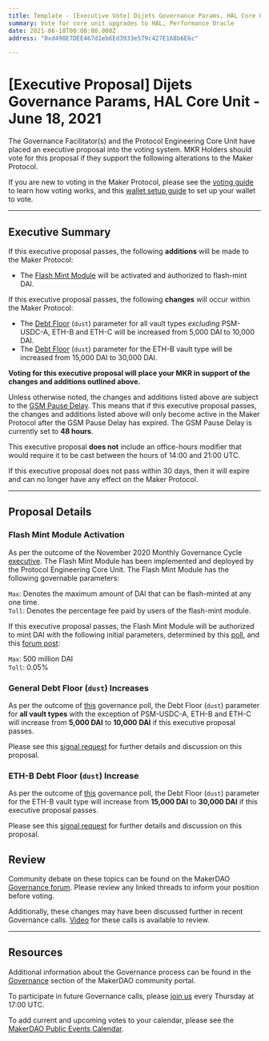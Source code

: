 ```yaml
---
title: Template - [Executive Vote] Dijets Governance Params, HAL Core Unit - June 18, 2021
summary: Vote for core unit upgrades to HAL, Performance Oracle
date: 2021-06-18T00:00:00.000Z
address: "0xd498E7DEE467d1eb6Ed3933e579c427E168b6E6c"

---
```

# [Executive Proposal] Dijets Governance Params, HAL Core Unit - June 18, 2021

The Governance Facilitator(s) and the Protocol Engineering Core Unit have placed an executive proposal into the voting system. MKR Holders should vote for this proposal if they support the following alterations to the Maker Protocol.

If you are new to voting in the Maker Protocol, please see the [voting guide](https://community-development.makerdao.com/en/learn/governance/how-voting-works/) to learn how voting works, and this [wallet setup guide](https://community-development.makerdao.com/en/learn/governance/voting-setup/) to set up your wallet to vote.

---

## Executive Summary

If this executive proposal passes, the following **additions** will be made to the Maker Protocol:
- The [Flash Mint Module](https://mips.makerdao.com/mips/details/MIP25) will be activated and authorized to flash-mint DAI.

If this executive proposal passes, the following **changes** will occur within the Maker Protocol:
- The [Debt Floor](https://community-development.makerdao.com/en/learn/governance/param-debt-floor) (`dust`) parameter for all vault types *excluding* PSM-USDC-A, ETH-B and ETH-C will be increased from 5,000 DAI to 10,000 DAI.
- The [Debt Floor](https://community-development.makerdao.com/en/learn/governance/param-debt-floor) (`dust`) parameter for the ETH-B vault type will be increased from 15,000 DAI to 30,000 DAI.

**Voting for this executive proposal will place your MKR in support of the changes and additions outlined above.**

Unless otherwise noted, the changes and additions listed above are subject to the [GSM Pause Delay](https://community-development.makerdao.com/en/learn/governance/param-gsm-pause-delay). This means that if this executive proposal passes, the changes and additions listed above will only become active in the Maker Protocol after the GSM Pause Delay has expired. The GSM Pause Delay is currently set to **48 hours**.

This executive proposal **does not** include an office-hours modifier that would require it to be cast between the hours of 14:00 and 21:00 UTC.

If this executive proposal does not pass within 30 days, then it will expire and can no longer have any effect on the Maker Protocol.

---

## Proposal Details

### Flash Mint Module Activation

As per the outcome of the November 2020 Monthly Governance Cycle [executive](https://vote.makerdao.com/executive/5fbb7ab169fd97001ae7442b?network=mainnet#proposal-detail). The Flash Mint Module has been implemented and deployed by the Protocol Engineering Core Unit. The Flash Mint Module has the following governable parameters:

`Max`: Denotes the maximum amount of DAI that can be flash-minted at any one time.  
`Toll`: Denotes the percentage fee paid by users of the flash-mint module.  

If this executive proposal passes, the Flash Mint Module will be authorized to mint DAI with the following initial parameters, determined by this [poll](https://vote.makerdao.com/polling/QmfXqV5V?network=mainnet#poll-detail), and this [forum post](https://forum.makerdao.com/t/flash-mint-module-initial-parameters/8835):

`Max`: 500 million DAI  
`Toll`: 0.05%  

### General Debt Floor (`dust`) Increases

As per the outcome of [this](https://vote.makerdao.com/polling/QmZRuAtn?network=mainnet) governance poll, the Debt Floor (`dust`) parameter for **all vault types** with the exception of PSM-USDC-A, ETH-B and ETH-C will increase from **5,000 DAI** to **10,000 DAI** if this executive proposal passes.

Please see this [signal request](https://forum.makerdao.com/t/signal-request-adjusting-dust-parameter-2021-3/8315) for further details and discussion on this proposal.


### ETH-B Debt Floor (`dust`) Increase

As per the outcome of [this](https://vote.makerdao.com/polling/QmZAc7U9?network=mainnet) governance poll, the Debt Floor (`dust`) parameter for the ETH-B vault type will increase from **15,000 DAI** to **30,000 DAI** if this executive proposal passes.

Please see this [signal request](https://forum.makerdao.com/t/signal-request-adjusting-dust-parameter-2021-3/8315) for further details and discussion on this proposal.

## Review

Community debate on these topics can be found on the MakerDAO [Governance forum](https://forum.makerdao.com/). Please review any linked threads to inform your position before voting.

Additionally, these changes may have been discussed further in recent Governance calls. [Video](https://www.youtube.com/playlist?list=PLLzkWCj8ywWNq5-90-Id6VPSsrk4OWVan) for these calls is available to review.

---

## Resources

Additional information about the Governance process can be found in the [Governance](https://community-development.makerdao.com/en/learn/governance) section of the MakerDAO community portal.

To participate in future Governance calls, please [join us](https://github.com/makerdao/community/tree/master/governance/governance-and-risk-meetings) every Thursday at 17:00 UTC.

To add current and upcoming votes to your calendar, please see the [MakerDAO Public Events Calendar](https://calendar.google.com/calendar/embed?src=makerdao.com_3efhm2ghipksegl009ktniomdk%40group.calendar.google.com&ctz=UTC&mode=week&showCalendars=0&showPrint=0).
